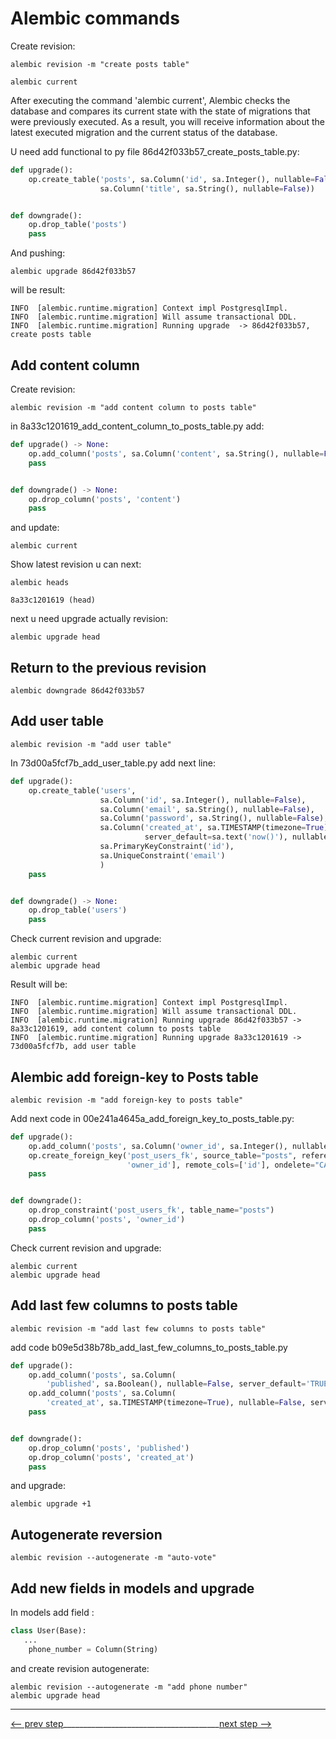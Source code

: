 # Alembic commands

Create revision:

```commandline
alembic revision -m "create posts table"

alembic current

```

After executing the command 'alembic current', Alembic checks the database and compares its current state with the state
of migrations that were previously executed. As a result, you will receive information about the latest executed migration
and the current status of the database.

U need add functional to py file 86d42f033b57_create_posts_table.py:

```python
def upgrade():
    op.create_table('posts', sa.Column('id', sa.Integer(), nullable=False, primary_key=True),
                    sa.Column('title', sa.String(), nullable=False))


def downgrade():
    op.drop_table('posts')
    pass
```
And pushing:

```commandline
alembic upgrade 86d42f033b57
```
will be result: 

```text
INFO  [alembic.runtime.migration] Context impl PostgresqlImpl.
INFO  [alembic.runtime.migration] Will assume transactional DDL.
INFO  [alembic.runtime.migration] Running upgrade  -> 86d42f033b57, create posts table

```

## Add content column

Create revision:

```commandline
alembic revision -m "add content column to posts table"
```

in 8a33c1201619_add_content_column_to_posts_table.py add:

```python
def upgrade() -> None:
    op.add_column('posts', sa.Column('content', sa.String(), nullable=False))
    pass


def downgrade() -> None:
    op.drop_column('posts', 'content')
    pass
```

and update:

```commandline
alembic current
```

Show latest revision u can next:

```commandline 
alembic heads
```

```text
8a33c1201619 (head)
```

next u need upgrade actually revision:
```commandline
alembic upgrade head
```

## Return to the previous revision

```commandline
alembic downgrade 86d42f033b57
```

## Add user table

```commandline
alembic revision -m "add user table"
```

 In 73d00a5fcf7b_add_user_table.py add next line:
 
```python
def upgrade():
    op.create_table('users',
                    sa.Column('id', sa.Integer(), nullable=False),
                    sa.Column('email', sa.String(), nullable=False),
                    sa.Column('password', sa.String(), nullable=False),
                    sa.Column('created_at', sa.TIMESTAMP(timezone=True),
                              server_default=sa.text('now()'), nullable=False),
                    sa.PrimaryKeyConstraint('id'),
                    sa.UniqueConstraint('email')
                    )
    pass


def downgrade() -> None:
    op.drop_table('users')
    pass
```

Check current revision and upgrade:

```commandline
alembic current
alembic upgrade head
```

Result will be:

```text
INFO  [alembic.runtime.migration] Context impl PostgresqlImpl.
INFO  [alembic.runtime.migration] Will assume transactional DDL.
INFO  [alembic.runtime.migration] Running upgrade 86d42f033b57 -> 8a33c1201619, add content column to posts table
INFO  [alembic.runtime.migration] Running upgrade 8a33c1201619 -> 73d00a5fcf7b, add user table
```

## Alembic add foreign-key to Posts table

```commandline
alembic revision -m "add foreign-key to posts table"
```

Add next code in 00e241a4645a_add_foreign_key_to_posts_table.py:

```python
def upgrade():
    op.add_column('posts', sa.Column('owner_id', sa.Integer(), nullable=False))
    op.create_foreign_key('post_users_fk', source_table="posts", referent_table="users", local_cols=[
                          'owner_id'], remote_cols=['id'], ondelete="CASCADE")
    pass


def downgrade():
    op.drop_constraint('post_users_fk', table_name="posts")
    op.drop_column('posts', 'owner_id')
    pass
```
Check current revision and upgrade:

```commandline
alembic current
alembic upgrade head
```

## Add last few columns to posts table
```commandline
alembic revision -m "add last few columns to posts table"
```

add code b09e5d38b78b_add_last_few_columns_to_posts_table.py

```python
def upgrade():
    op.add_column('posts', sa.Column(
        'published', sa.Boolean(), nullable=False, server_default='TRUE'),)
    op.add_column('posts', sa.Column(
        'created_at', sa.TIMESTAMP(timezone=True), nullable=False, server_default=sa.text('NOW()')),)
    pass


def downgrade():
    op.drop_column('posts', 'published')
    op.drop_column('posts', 'created_at')
    pass
```
and upgrade: 

```commandline
alembic upgrade +1
```
## Autogenerate reversion

```commandline
alembic revision --autogenerate -m "auto-vote"
```

## Add new fields in models and upgrade

In models add field :

```python
class User(Base):
   ...
    phone_number = Column(String)
```

and create revision autogenerate:

```commandline
alembic revision --autogenerate -m "add phone number"
alembic upgrade head
```
___
[<-- prev step](1_CONFIGURE_ALEMBIC_README.md)_______________________________________[next step -->](2_CORS_README.md)